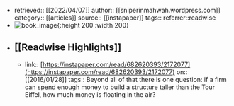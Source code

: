 - retrieved:: [[2022/04/07]]
  author:: [[sniperinmahwah.wordpress.com]]
  category:: [[articles]]
  source:: [[instapaper]]
  tags:: 
  referrer::readwise
- ![book_image](https://readwise-assets.s3.amazonaws.com/static/images/article2.74d541386bbf.png){:height 200 :width 200}
- ## [[Readwise Highlights]]
	- link:: [https://instapaper.com/read/682620393/2172077](https://instapaper.com/read/682620393/2172077)
	  on:: [[2016/01/28]]
	  tags:: 
	  Beyond all of that there is one question: if a firm can spend enough money to build a structure taller than the Tour Eiffel, how much money is floating in the air?